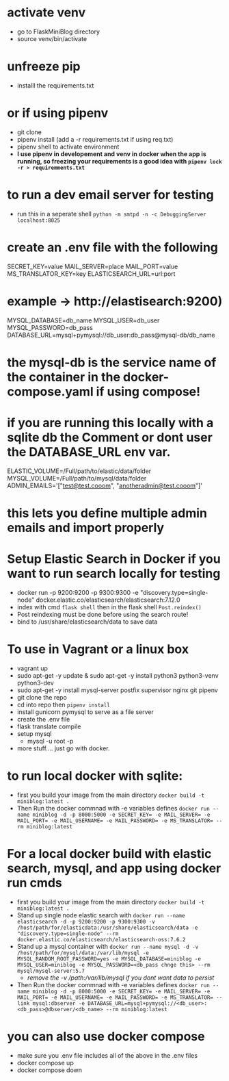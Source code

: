 # activate venv
- go to FlaskMiniBlog directory
- source venv/bin/activate

# unfreeze pip
- installl the requirements.txt

# or if using pipenv
- git clone
- pipenv install (add a -r requirements.txt  if using req.txt)
- pipenv shell to activate environment
- **I use pipenv in developement and venv in docker when the app is running, so freezing your requirements is a good idea with `pipenv lock -r > requiremments.txt`**

# to run a dev email server for testing
- run this in a seperate shell `python -m smtpd -n -c DebuggingServer localhost:8025`

# create an .env file with the following
  SECRET_KEY=value
  MAIL_SERVER=place
  MAIL_PORT=value
  MS_TRANSLATOR_KEY=key
  ELASTICSEARCH_URL=url:port
  # example -> http://elastisearch:9200)
  MYSQL_DATABASE=db_name 
  MYSQL_USER=db_user
  MYSQL_PASSWORD=db_pass
  DATABASE_URL=mysql+pymysql://db_user:db_pass@mysql-db/db_name  
  # the mysql-db is the service name of the container in the docker-compose.yaml if using compose!
  # if you are running this locally with a sqlite db the Comment or dont user the DATABASE_URL env var.
  ELASTIC_VOLUME=/Full/path/to/elastic/data/folder
  MYSQL_VOLUME=/Full/path/to/mysql/data/folder
  ADMIN_EMAILS='["test@test.cooom", "anotheradmin@test.cooom"]'
  # this lets you define multiple admin emails and import properly

# Setup Elastic Search in Docker if you want to run search locally for testing
  - docker run -p 9200:9200 -p 9300:9300 -e "discovery.type=single-node" docker.elastic.co/elasticsearch/elasticsearch:7.12.0
  - index with cmd `flask shell` then in the flask shell `Post.reindex()`
  - Post reindexing must be done before using the search route!
  - bind to /usr/share/elasticsearch/data to save data

# To use in Vagrant or a linux box
  - vagrant up
  - sudo apt-get -y update &  sudo apt-get -y install python3 python3-venv python3-dev
  - sudo apt-get -y install mysql-server postfix supervisor nginx git pipenv
  - git clone the repo
  - cd into repo then `pipenv install`
  - install gunicorn pymysql   to serve as a file server 
  - create the .env file
  - flask translate compile
  - setup mysql
    - mysql -u root -p
  - more stuff.... just go with docker.
  
# to run local docker with sqlite:
-  first you build your image from the main directory `docker build -t miniblog:latest .`
- Then Run the docker commnad with -e variables defines  `docker run --name miniblog -d -p 8000:5000 -e SECRET_KEY= -e MAIL_SERVER= -e MAIL_PORT= -e MAIL_USERNAME= -e MAIL_PASSWORD= -e MS_TRANSLATOR= --rm miniblog:latest`

# For a local docker build with elastic search, mysql, and app using docker run cmds
 - first you build your image from the main directory `docker build -t miniblog:latest .`
 - Stand up single node elastic search with `docker run --name elasticsearch -d -p 9200:9200 -p 9300:9300 -v /host/path/for/elasticdata:/usr/share/elasticsearch/data -e "discovery.type=single-node" --rm docker.elastic.co/elasticsearch/elasticsearch-oss:7.6.2`
 - Stand up a mysql container with `docker run --name mysql -d -v /host/path/for/mysql/data:/var/lib/mysql -e MYSQL_RANDOM_ROOT_PASSWORD=yes -e MYSQL_DATABASE=miniblog -e MYSQL_USER=miniblog -e MYSQL_PASSWORD=<db_pass chnge this> --rm mysql/mysql-server:5.7`
   - *remove the -v /path:/var/lib/mysql if you dont want data to persist*
 - Then Run the docker commnad with -e variables defines  `docker run --name miniblog -d -p 8000:5000 -e SECRET_KEY= -e MAIL_SERVER= -e MAIL_PORT= -e MAIL_USERNAME= -e MAIL_PASSWORD= -e MS_TRANSLATOR= --link mysql:dbserver -e DATABASE_URL=mysql+pymysql://<db_user>:<db_pass>@dbserver/<db_name> --rm miniblog:latest`

# you can also use docker compose
 - make sure you .env file includes all of the above in the .env files
 - docker compose up
 - docker compose down   <!-- once completed -->
